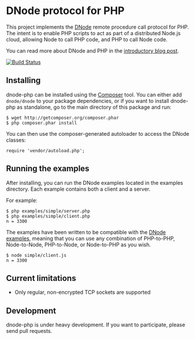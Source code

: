 DNode protocol for PHP
======================

This project implements the [DNode](http://substack.net/posts/85e1bd/DNode-Asynchronous-Remote-Method-Invocation-for-Node-js-and-the-Browser) remote procedure call protocol for PHP. The intent is to enable PHP scripts to act as part of a distributed Node.js cloud, allowing Node to call PHP code, and PHP to call Node code.

You can read more about DNode and PHP in the [introductory blog post](http://bergie.iki.fi/blog/dnode-make_php_and_node-js_talk_to_each_other/).

[![Build Status](https://secure.travis-ci.org/bergie/dnode-php.png?branch=master)](http://travis-ci.org/bergie/dnode-php)

## Installing

dnode-php can be installed using the [Composer](http://packagist.org/) tool. You can either add `dnode/dnode` to your package dependencies, or if you want to install dnode-php as standalone, go to the main directory of this package and run:

    $ wget http://getcomposer.org/composer.phar
    $ php composer.phar install

You can then use the composer-generated autoloader to access the DNode classes:

    require 'vendor/autoload.php';

## Running the examples

After installing, you can run the DNode examples located in the examples directory. Each example contains both a client and a server.

For example:

    $ php examples/simple/server.php
    $ php examples/simple/client.php
    n = 3300

The examples have been written to be compatible with the [DNode examples](https://github.com/substack/dnode/tree/master/example), meaning that you can use any combination of PHP-to-PHP, Node-to-Node, PHP-to-Node, or Node-to-PHP as you wish.

    $ node simple/client.js
    n = 3300

## Current limitations

* Only regular, non-encrypted TCP sockets are supported

## Development

dnode-php is under heavy development. If you want to participate, please send pull requests.
